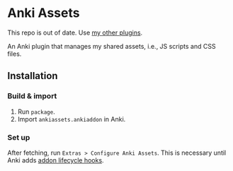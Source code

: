 # Anki Assets

This repo is out of date. Use [my other plugins](https://ankiweb.net/shared/byauthor/112228974).

An Anki plugin that manages my shared assets, i.e., JS scripts and CSS files.

## Installation

### Build & import

1. Run `package`.
2. Import `ankiassets.ankiaddon` in Anki.

### Set up

After fetching, run `Extras > Configure Anki Assets`. This is necessary
until Anki adds [addon lifecycle
hooks](https://forums.ankiweb.net/t/install-update-delete-addon-hook-points/18532).
